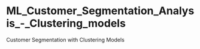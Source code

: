 # ML_Customer_Segmentation_Analysis_-_Clustering_models
Customer Segmentation with Clustering Models
